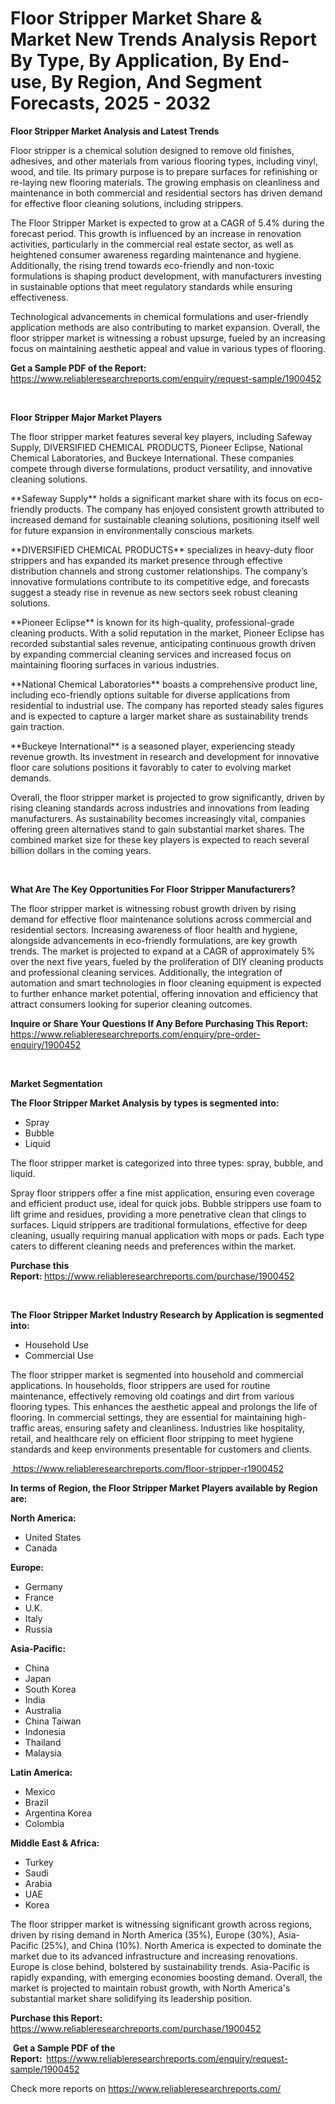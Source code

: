 <p><h1>Floor Stripper Market Share & Market New Trends Analysis Report By Type, By Application, By End-use, By Region, And Segment Forecasts, 2025 - 2032</h1></p><p><strong>Floor Stripper Market Analysis and Latest Trends</strong></p>
<p><p>Floor stripper is a chemical solution designed to remove old finishes, adhesives, and other materials from various flooring types, including vinyl, wood, and tile. Its primary purpose is to prepare surfaces for refinishing or re-laying new flooring materials. The growing emphasis on cleanliness and maintenance in both commercial and residential sectors has driven demand for effective floor cleaning solutions, including strippers.</p><p>The Floor Stripper Market is expected to grow at a CAGR of 5.4% during the forecast period. This growth is influenced by an increase in renovation activities, particularly in the commercial real estate sector, as well as heightened consumer awareness regarding maintenance and hygiene. Additionally, the rising trend towards eco-friendly and non-toxic formulations is shaping product development, with manufacturers investing in sustainable options that meet regulatory standards while ensuring effectiveness. </p><p>Technological advancements in chemical formulations and user-friendly application methods are also contributing to market expansion. Overall, the floor stripper market is witnessing a robust upsurge, fueled by an increasing focus on maintaining aesthetic appeal and value in various types of flooring.</p></p>
<p><strong>Get a Sample PDF of the Report:&nbsp;</strong> <a href="https://www.reliableresearchreports.com/enquiry/request-sample/1900452?utm_campaign=2030&utm_medium=2&utm_source=Github&utm_content=ia&utm_term=02042025&utm_id=floor-stripper">https://www.reliableresearchreports.com/enquiry/request-sample/1900452</a></p>
<p>&nbsp;</p>
<p><strong>Floor Stripper Major Market Players</strong></p>
<p><p>The floor stripper market features several key players, including Safeway Supply, DIVERSIFIED CHEMICAL PRODUCTS, Pioneer Eclipse, National Chemical Laboratories, and Buckeye International. These companies compete through diverse formulations, product versatility, and innovative cleaning solutions.</p><p>**Safeway Supply** holds a significant market share with its focus on eco-friendly products. The company has enjoyed consistent growth attributed to increased demand for sustainable cleaning solutions, positioning itself well for future expansion in environmentally conscious markets. </p><p>**DIVERSIFIED CHEMICAL PRODUCTS** specializes in heavy-duty floor strippers and has expanded its market presence through effective distribution channels and strong customer relationships. The company’s innovative formulations contribute to its competitive edge, and forecasts suggest a steady rise in revenue as new sectors seek robust cleaning solutions.</p><p>**Pioneer Eclipse** is known for its high-quality, professional-grade cleaning products. With a solid reputation in the market, Pioneer Eclipse has recorded substantial sales revenue, anticipating continuous growth driven by expanding commercial cleaning services and increased focus on maintaining flooring surfaces in various industries.</p><p>**National Chemical Laboratories** boasts a comprehensive product line, including eco-friendly options suitable for diverse applications from residential to industrial use. The company has reported steady sales figures and is expected to capture a larger market share as sustainability trends gain traction.</p><p>**Buckeye International** is a seasoned player, experiencing steady revenue growth. Its investment in research and development for innovative floor care solutions positions it favorably to cater to evolving market demands.</p><p>Overall, the floor stripper market is projected to grow significantly, driven by rising cleaning standards across industries and innovations from leading manufacturers. As sustainability becomes increasingly vital, companies offering green alternatives stand to gain substantial market shares. The combined market size for these key players is expected to reach several billion dollars in the coming years.</p></p>
<p>&nbsp;</p>
<p><strong>What Are The Key Opportunities For Floor Stripper Manufacturers?</strong></p>
<p><p>The floor stripper market is witnessing robust growth driven by rising demand for effective floor maintenance solutions across commercial and residential sectors. Increasing awareness of floor health and hygiene, alongside advancements in eco-friendly formulations, are key growth trends. The market is projected to expand at a CAGR of approximately 5% over the next five years, fueled by the proliferation of DIY cleaning products and professional cleaning services. Additionally, the integration of automation and smart technologies in floor cleaning equipment is expected to further enhance market potential, offering innovation and efficiency that attract consumers looking for superior cleaning outcomes.</p></p>
<p><strong>Inquire or Share Your Questions If Any Before Purchasing This Report:</strong> <a href="https://www.reliableresearchreports.com/enquiry/pre-order-enquiry/1900452?utm_campaign=2030&utm_medium=2&utm_source=Github&utm_content=ia&utm_term=02042025&utm_id=floor-stripper">https://www.reliableresearchreports.com/enquiry/pre-order-enquiry/1900452</a></p>
<p>&nbsp;</p>
<p><strong>Market Segmentation</strong></p>
<p><strong>The Floor Stripper Market Analysis by types is segmented into:</strong></p>
<p><ul><li>Spray</li><li>Bubble</li><li>Liquid</li></ul></p>
<p><p>The floor stripper market is categorized into three types: spray, bubble, and liquid. </p><p>Spray floor strippers offer a fine mist application, ensuring even coverage and efficient product use, ideal for quick jobs. Bubble strippers use foam to lift grime and residues, providing a more penetrative clean that clings to surfaces. Liquid strippers are traditional formulations, effective for deep cleaning, usually requiring manual application with mops or pads. Each type caters to different cleaning needs and preferences within the market.</p></p>
<p><strong>Purchase this Report:&nbsp;</strong><a href="https://www.reliableresearchreports.com/purchase/1900452?utm_campaign=2030&utm_medium=2&utm_source=Github&utm_content=ia&utm_term=02042025&utm_id=floor-stripper">https://www.reliableresearchreports.com/purchase/1900452</a></p>
<p>&nbsp;</p>
<p><strong>The Floor Stripper Market Industry Research by Application is segmented into:</strong></p>
<p><ul><li>Household Use</li><li>Commercial Use</li></ul></p>
<p><p>The floor stripper market is segmented into household and commercial applications. In households, floor strippers are used for routine maintenance, effectively removing old coatings and dirt from various flooring types. This enhances the aesthetic appeal and prolongs the life of flooring. In commercial settings, they are essential for maintaining high-traffic areas, ensuring safety and cleanliness. Industries like hospitality, retail, and healthcare rely on efficient floor stripping to meet hygiene standards and keep environments presentable for customers and clients.</p></p>
<p><a href="https://www.reliableresearchreports.com/floor-stripper-r1900452?utm_campaign=2030&utm_medium=2&utm_source=Github&utm_content=ia&utm_term=02042025&utm_id=floor-stripper">&nbsp;https://www.reliableresearchreports.com/floor-stripper-r1900452</a></p>
<p><strong>In terms of Region, the Floor Stripper Market Players available by Region are:</strong></p>
<p>
    <p> <strong> North America: </strong>
        <ul>
            <li>United States</li>
            <li>Canada</li>
        </ul>
        </p> 
    <p> <strong> Europe: </strong>
        <ul>
            <li>Germany</li>
            <li>France</li>
            <li>U.K.</li>
            <li>Italy</li>
            <li>Russia</li>
        </ul>
        </p> 
    <p> <strong> Asia-Pacific: </strong>
        <ul>
            <li>China</li>
            <li>Japan</li>
            <li>South Korea</li>
            <li>India</li>
            <li>Australia</li>
            <li>China Taiwan</li>
            <li>Indonesia</li>
            <li>Thailand</li>
            <li>Malaysia</li>
        </ul>
        </p> 
    <p> <strong> Latin America: </strong>
        <ul>
            <li>Mexico</li>
            <li>Brazil</li>
            <li>Argentina Korea</li>
            <li>Colombia</li>
        </ul>
        </p> 
    <p> <strong> Middle East & Africa: </strong>
        <ul>
            <li>Turkey</li>
            <li>Saudi</li>
            <li>Arabia</li>
            <li>UAE</li>
            <li>Korea</li>
        </ul>
    </p>
    </p>
<p><p>The floor stripper market is witnessing significant growth across regions, driven by rising demand in North America (35%), Europe (30%), Asia-Pacific (25%), and China (10%). North America is expected to dominate the market due to its advanced infrastructure and increasing renovations. Europe is close behind, bolstered by sustainability trends. Asia-Pacific is rapidly expanding, with emerging economies boosting demand. Overall, the market is projected to maintain robust growth, with North America's substantial market share solidifying its leadership position.</p></p>
<p><strong>Purchase this Report: </strong><a href="https://www.reliableresearchreports.com/purchase/1900452?utm_campaign=2030&utm_medium=2&utm_source=Github&utm_content=ia&utm_term=02042025&utm_id=floor-stripper">https://www.reliableresearchreports.com/purchase/1900452</a></p>
<p>&nbsp;<strong>Get a Sample PDF of the Report:&nbsp;&nbsp;</strong><a href="https://www.reliableresearchreports.com/enquiry/request-sample/1900452?utm_campaign=2030&utm_medium=2&utm_source=Github&utm_content=ia&utm_term=02042025&utm_id=floor-stripper">https://www.reliableresearchreports.com/enquiry/request-sample/1900452</a></p>
<p><strong></strong></p>
<p>Check more reports on <a href="https://www.reliableresearchreports.com/?utm_campaign=2030&utm_medium=2&utm_source=Github&utm_content=ia&utm_term=02042025&utm_id=floor-stripper">https://www.reliableresearchreports.com/</a></p>